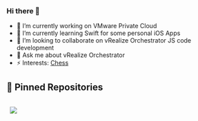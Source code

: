 ### Hi there 👋

- 🔭 I’m currently working on VMware Private Cloud
- 🌱 I’m currently learning Swift for some personal iOS Apps
- 👯 I’m looking to collaborate on vRealize Orchestrator JS code development
- 💬 Ask me about vRealize Orchestrator
- ⚡ Interests: [Chess](https://lichess.org/@/imtrinity94) 

## 📌 Pinned Repositories

<a href="https://github.com/imtrinity94/vmware_vro">
  <img align="center" style="margin:1rem 0.5rem" src="https://github-readme-stats.vercel.app/api/pin/?username=imtrinity94&repo=vmware-vro&title_color=ffffff&text_color=c9cacc&icon_color=4AB197&bg_color=1A2B34" />
</a> 
